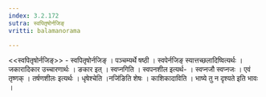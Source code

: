 ```yaml
---
index: 3.2.172
sutra: स्वपितृषोर्नजिङ्
vritti: balamanorama

---
```

<<स्वपितृषोर्नजिङ्>> - स्वपितृषोर्नजिङ् । पञ्चम्यर्थे षष्ठी । स्वपेर्नजिङ् स्यात्तच्छलादिष्वित्यर्थः । जकारादिकार उच्चारणार्थः । ङकार इत् । स्वप्नगिति । स्वपनशील इत्यर्थ- । स्वप्नजौ स्वप्नजः । एवं तृष्णक् । तर्षणशीलः इत्यर्थः । धृषेश्चेति ।नजि॑ङिति शेषः । काशिकादाविति । भाष्ये तु न दृश्यते इति भावः । 